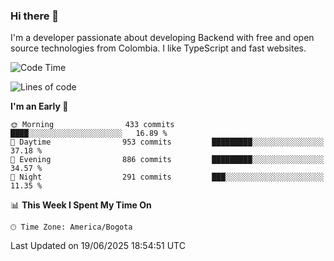 ### Hi there 👋

I'm a developer passionate about developing Backend with free and open source technologies from Colombia. I like TypeScript and fast websites.

<!--START_SECTION:waka-->
![Code Time](http://img.shields.io/badge/Code%20Time-5%2C525%20hrs%2043%20mins-blue)

![Lines of code](https://img.shields.io/badge/From%20Hello%20World%20I%27ve%20Written-5.3%20million%20lines%20of%20code-blue)

**I'm an Early 🐤** 

```text
🌞 Morning                433 commits         ████░░░░░░░░░░░░░░░░░░░░░   16.89 % 
🌆 Daytime                953 commits         █████████░░░░░░░░░░░░░░░░   37.18 % 
🌃 Evening                886 commits         █████████░░░░░░░░░░░░░░░░   34.57 % 
🌙 Night                  291 commits         ███░░░░░░░░░░░░░░░░░░░░░░   11.35 % 
```


📊 **This Week I Spent My Time On** 

```text
🕑︎ Time Zone: America/Bogota
```


 Last Updated on 19/06/2025 18:54:51 UTC
<!--END_SECTION:waka-->
